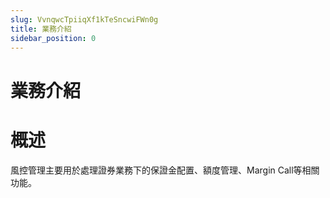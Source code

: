 ```yaml
---
slug: VvnqwcTpiiqXf1kTeSncwiFWn0g
title: 業務介紹
sidebar_position: 0
---
```



# 業務介紹


# 概述


風控管理主要用於處理證券業務下的保證金配置、額度管理、Margin Call等相關功能。

